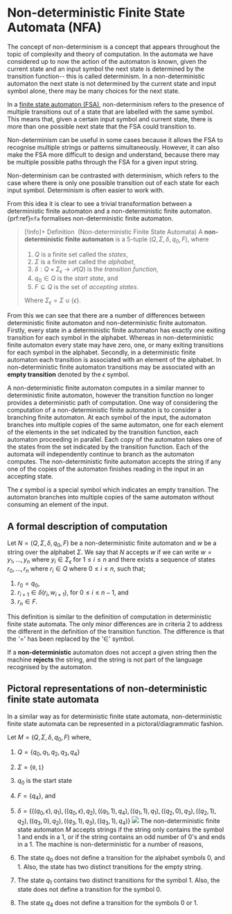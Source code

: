 # Non-deterministic Finite State Automata (NFA)

The concept of non-determinism is a concept that appears throughout the topic of complexity and theory of computation. In the automata we have considered up to now the action of the automaton is known, given the current state and an input symbol the next state is determined by the transition function-- this is called determinism. In a non-deterministic automaton the next state is not determined by the current state and input symbol alone, there may be many choices for the next state.

In a [finite state automaton (FSA)](Deterministic%20Finite%20Automata.md), non-determinism refers to the presence of multiple transitions out of a state that are labelled with the same symbol. This means that, given a certain input symbol and current state, there is more than one possible next state that the FSA could transition to.

Non-determinism can be useful in some cases because it allows the FSA to recognise multiple strings or patterns simultaneously. However, it can also make the FSA more difficult to design and understand, because there may be multiple possible paths through the FSA for a given input string.

Non-determinism can be contrasted with determinism, which refers to the case where there is only one possible transition out of each state for each input symbol. Determinism is often easier to work with.

From this idea it is clear to see a trivial transformation between a deterministic finite automaton and a non-deterministic finite automaton. {prf:ref}`nfa` formalises non-deterministic finite automaton.

> [!info]+ Definition  (Non-deterministic Finite State Automata)
A **non-deterministic finite automaton** is a 5-tuple $(Q,\Sigma,\delta, q_0, F)$, where
> 1. $Q$ is a finite set called the *states*,
> 2. $\Sigma$ is a finite set called the *alphabet*,
> 3. $\delta : Q \times \Sigma_\epsilon  \rightarrow \mathcal{P}(Q)$ is the *transition function*,
> 4. $q_0 \in Q$ is the *start state*, and
>5. $F \subseteq Q$ is the set of *accepting states*.
>
>Where $\Sigma_\epsilon = \Sigma \cup \{\epsilon\}$.

From this we can see that there are a number of differences between deterministic finite automaton and non-deterministic finite automaton. Firstly, every state in a deterministic finite automaton has exactly one exiting transition for each symbol in the alphabet. Whereas in non-deterministic finite automaton every state may have zero, one, or many exiting transitions for each symbol in the alphabet. Secondly, in a deterministic finite automaton each transition is associated with an element of the alphabet. In non-deterministic finite automaton transitions may be associated with an **empty transition** denoted by the $\epsilon$ symbol.

A non-deterministic finite automaton computes in a similar manner to deterministic finite automaton, however the transition function no longer provides a deterministic path of computation. One way of considering the computation of a non-deterministic finite automaton is to consider a branching finite automaton. At each symbol of the input, the automaton branches into multiple copies of the same automaton, one for each element of the elements in the set indicated by the transition function, each automaton proceeding in parallel. Each copy of the automaton takes one of the states from the set indicated by the transition function. Each of the automata will independently continue to branch as the automaton computes. The non-deterministic finite automaton accepts the string if any one of the copies of the automaton finishes reading in the input in an accepting state.

The $\epsilon$ symbol is a special symbol which indicates an empty transition. The automaton branches into multiple copies of the same automaton without consuming an element of the input.

## A formal description of computation

 Let $N = (Q, \Sigma, \delta, q_0, F)$ be a non-deterministic finite automaton and $w$ be a string over the alphabet $\Sigma$. We say that $N$ accepts $w$
if we can write $w=y_1,\ldots, y_n$ where $y_i \in \Sigma_\epsilon$ for $1 \leq i \leq n$ and there exists a sequence of states $r_0, \ldots, r_n$ where $r_i \in Q$ where $0 \leq i \leq n$, such that;


1. $r_0 = q_0$,
2. $r_{i+1} \in \delta(r_i, w_{i+1})$, for $0\leq i \leq n-1$, and
3. $r_n \in F$. 

This definition is similar to the definition of computation in deterministic finite state automata. The only minor differences are in criteria 2 to address the different in the definition of the transition function. The difference is that the '$=$' has been replaced by the '$\in$' symbol.

If a **non-deterministic** automaton does not accept a given string then the machine **rejects** the string, and the string is not part of the language recognised by the automaton.

## Pictoral representations of non-deterministic finite state automata

In a similar way as for deterministic finite state automata, non-deterministic finite state automata can be represented in a pictoral/diagrammatic fashion.

Let $M = (Q,\Sigma,\delta, q_0, F)$ where,
1. $Q = \{q_0, q_1, q_2, q_3, q_4\}$
2. $\Sigma = \{\texttt{0}, \texttt{1}\}$
3. $q_0$ is the start state
5. $F = \{q_4\}$, and
6. $\delta = \{((q_0, \epsilon),q_1),((q_0,\epsilon),q_2),((q_1, 1),q_4),((q_1, 1),q_1),((q_2,0),q_3),((q_2, 1), q_2),((q_3,0),q_2),((q_3,1), q_3),((q_3, 1), q_4)\}$
![](NFA.png)
The non-deterministic finite state automaton $M$ accepts strings if the string only contains the symbol $1$ and ends in a $1$, or if the string contains an odd number of $0$'s and ends in a $1$. The machine is non-deterministic for a number of reasons,

1. The state $q_0$ does not define a transition for the alphabet symbols $0$, and $1$. Also, the state has two distinct transitions for the empty string.
3. The state $q_1$ contains two distinct transitions for the symbol $1$. Also, the state does not define a transition for the symbol $0$.
4. The state $q_4$ does not define a transition for the symbols $0$ or $1$.